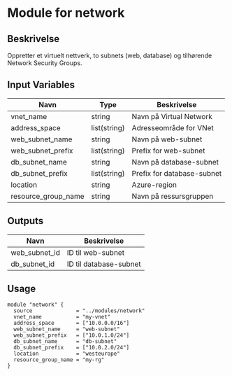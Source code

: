 # Module for network

## Beskrivelse
Oppretter et virtuelt nettverk, to subnets (web, database) og tilhørende Network Security Groups.

## Input Variables
| Navn               | Type         | Beskrivelse                               |
|--------------------|--------------|-------------------------------------------|
| vnet_name          | string       | Navn på Virtual Network                   |
| address_space      | list(string) | Adresseområde for VNet                    |
| web_subnet_name    | string       | Navn på web-subnet                        |
| web_subnet_prefix  | list(string) | Prefix for web-subnet                     |
| db_subnet_name     | string       | Navn på database-subnet                   |
| db_subnet_prefix   | list(string) | Prefix for database-subnet                |
| location           | string       | Azure-region                              |
| resource_group_name| string       | Navn på ressursgruppen                    |

## Outputs
| Navn            | Beskrivelse                       |
|-----------------|-----------------------------------|
| web_subnet_id   | ID til web-subnet                 |
| db_subnet_id    | ID til database-subnet            |

## Usage
```hcl
module "network" {
  source              = "../modules/network"
  vnet_name           = "my-vnet"
  address_space       = ["10.0.0.0/16"]
  web_subnet_name     = "web-subnet"
  web_subnet_prefix   = ["10.0.1.0/24"]
  db_subnet_name      = "db-subnet"
  db_subnet_prefix    = ["10.0.2.0/24"]
  location            = "westeurope"
  resource_group_name = "my-rg"
}

